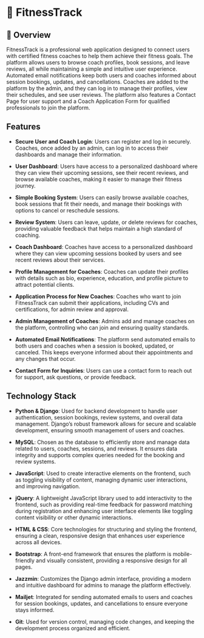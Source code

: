 # :muscle: FitnessTrack

## :mag_right: Overview 
FitnessTrack is a professional web application designed to connect users with certified fitness coaches to help them achieve their fitness goals. The platform allows users to browse coach profiles, book sessions, and leave reviews, all while maintaining a simple and intuitive user experience. Automated email notifications keep both users and coaches informed about session bookings, updates, and cancellations. Coaches are added to the platform by the admin, and they can log in to manage their profiles, view their schedules, and see user reviews. The platform also features a Contact Page for user support and a Coach Application Form for qualified professionals to join the platform.

## Features

- **Secure User and Coach Login**: Users can register and log in securely. Coaches, once added by an admin, can log in to access their dashboards and manage their information.

- **User Dashboard**: Users have access to a personalized dashboard where they can view their upcoming sessions, see their recent reviews, and browse available coaches, making it easier to manage their fitness journey.

- **Simple Booking System**: Users can easily browse available coaches, book sessions that fit their needs, and manage their bookings with options to cancel or reschedule sessions.

- **Review System**: Users can leave, update, or delete reviews for coaches, providing valuable feedback that helps maintain a high standard of coaching.

- **Coach Dashboard**: Coaches have access to a personalized dashboard where they can view upcoming sessions booked by users and see recent reviews about their services.

- **Profile Management for Coaches**: Coaches can update their profiles with details such as bio, experience, education, and profile picture to attract potential clients.

- **Application Process for New Coaches**: Coaches who want to join FitnessTrack can submit their applications, including CVs and certifications, for admin review and approval.

- **Admin Management of Coaches**: Admins add and manage coaches on the platform, controlling who can join and ensuring quality standards.

- **Automated Email Notifications**: The platform send automated emails to both users and coaches when a session is booked, updated, or canceled. This keeps everyone informed about their appointments and any changes that occur.

- **Contact Form for Inquiries**: Users can use a contact form to reach out for support, ask questions, or provide feedback.

## Technology Stack

- **Python & Django**: Used for backend development to handle user authentication, session bookings, review systems, and overall data management. Django’s robust framework allows for secure and scalable development, ensuring smooth management of users and coaches.

- **MySQL**: Chosen as the database to efficiently store and manage data related to users, coaches, sessions, and reviews. It ensures data integrity and supports complex queries needed for the booking and review systems.

- **JavaScript**: Used to create interactive elements on the frontend, such as toggling visibility of content, managing dynamic user interactions, and improving navigation.

- **jQuery**: A lightweight JavaScript library used to add interactivity to the frontend, such as providing real-time feedback for password matching during registration and enhancing user interface elements like toggling content visibility or other dynamic interactions.

- **HTML & CSS**: Core technologies for structuring and styling the frontend, ensuring a clean, responsive design that enhances user experience across all devices.

- **Bootstrap**: A front-end framework that ensures the platform is mobile-friendly and visually consistent, providing a responsive design for all pages.

- **Jazzmin**: Customizes the Django admin interface, providing a modern and intuitive dashboard for admins to manage the platform effectively.

- **Mailjet**: Integrated for sending automated emails to users and coaches for session bookings, updates, and cancellations to ensure everyone stays informed.

- **Git**: Used for version control, managing code changes, and keeping the development process organized and efficient.


